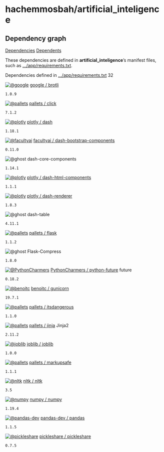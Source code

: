 # hachemmosbah/artificial\_inteligence

## Dependency graph

 [Dependencies](hachemmosbah-artificial_inteligence-1.md) [Dependents](https://github.com/hachemmosbah/artificial_inteligence/network/dependents)

These dependencies are defined in **artificial\_inteligence**’s manifest files, such as […/app/requirements.txt](hachemmosbah-artificial_inteligence-1.md#brief_projet%252Fla_roue_des_emotions%252Fapp%252Frequirements.txt).

 Dependencies defined in […/app/requirements.txt](https://github.com/hachemmosbah/artificial_inteligence/blob/main/brief_projet/la_roue_des_emotions/app/requirements.txt) 32

 [![@google](https://avatars.githubusercontent.com/u/1342004?s=40&v=4)](https://github.com/google) [google / brotli](https://github.com/google/brotli)

`1.0.9`

 [![@pallets](https://avatars.githubusercontent.com/u/16748505?s=40&v=4)](https://github.com/pallets) [pallets / click](https://github.com/pallets/click)

`7.1.2`

 [![@plotly](https://avatars.githubusercontent.com/u/5997976?s=40&v=4)](https://github.com/plotly) [plotly / dash](https://github.com/plotly/dash)

`1.18.1`

 [![@facultyai](https://avatars.githubusercontent.com/u/10586141?s=40&v=4)](https://github.com/facultyai) [facultyai / dash-bootstrap-components](https://github.com/facultyai/dash-bootstrap-components)

`0.11.0`

 ![@ghost](https://avatars.githubusercontent.com/u/10137?s=40&v=4) dash-core-components

`1.14.1`

 [![@plotly](https://avatars.githubusercontent.com/u/5997976?s=40&v=4)](https://github.com/plotly) [plotly / dash-html-components](https://github.com/plotly/dash-html-components)

`1.1.1`

 [![@plotly](https://avatars.githubusercontent.com/u/5997976?s=40&v=4)](https://github.com/plotly) [plotly / dash-renderer](https://github.com/plotly/dash-renderer)

`1.8.3`

 ![@ghost](https://avatars.githubusercontent.com/u/10137?s=40&v=4) dash-table

`4.11.1`

 [![@pallets](https://avatars.githubusercontent.com/u/16748505?s=40&v=4)](https://github.com/pallets) [pallets / flask](https://github.com/pallets/flask)

`1.1.2`

 ![@ghost](https://avatars.githubusercontent.com/u/10137?s=40&v=4) Flask-Compress

`1.8.0`

 [![@PythonCharmers](https://avatars.githubusercontent.com/u/3365815?s=40&v=4)](https://github.com/PythonCharmers) [PythonCharmers / python-future](https://github.com/PythonCharmers/python-future) future

`0.18.2`

 [![@benoitc](https://avatars.githubusercontent.com/u/14498?s=40&v=4)](https://github.com/benoitc) [benoitc / gunicorn](https://github.com/benoitc/gunicorn)

`19.7.1`

 [![@pallets](https://avatars.githubusercontent.com/u/16748505?s=40&v=4)](https://github.com/pallets) [pallets / itsdangerous](https://github.com/pallets/itsdangerous)

`1.1.0`

 [![@pallets](https://avatars.githubusercontent.com/u/16748505?s=40&v=4)](https://github.com/pallets) [pallets / jinja](https://github.com/pallets/jinja) Jinja2

`2.11.2`

 [![@joblib](https://avatars.githubusercontent.com/u/332661?s=40&v=4)](https://github.com/joblib) [joblib / joblib](https://github.com/joblib/joblib)

`1.0.0`

 [![@pallets](https://avatars.githubusercontent.com/u/16748505?s=40&v=4)](https://github.com/pallets) [pallets / markupsafe](https://github.com/pallets/markupsafe)

`1.1.1`

 [![@nltk](https://avatars.githubusercontent.com/u/124114?s=40&v=4)](https://github.com/nltk) [nltk / nltk](https://github.com/nltk/nltk)

`3.5`

 [![@numpy](https://avatars.githubusercontent.com/u/288276?s=40&v=4)](https://github.com/numpy) [numpy / numpy](https://github.com/numpy/numpy)

`1.19.4`

 [![@pandas-dev](https://avatars.githubusercontent.com/u/21206976?s=40&v=4)](https://github.com/pandas-dev) [pandas-dev / pandas](https://github.com/pandas-dev/pandas)

`1.1.5`

 [![@pickleshare](https://avatars.githubusercontent.com/u/11635135?s=40&v=4)](https://github.com/pickleshare) [pickleshare / pickleshare](https://github.com/pickleshare/pickleshare)

`0.7.5`

